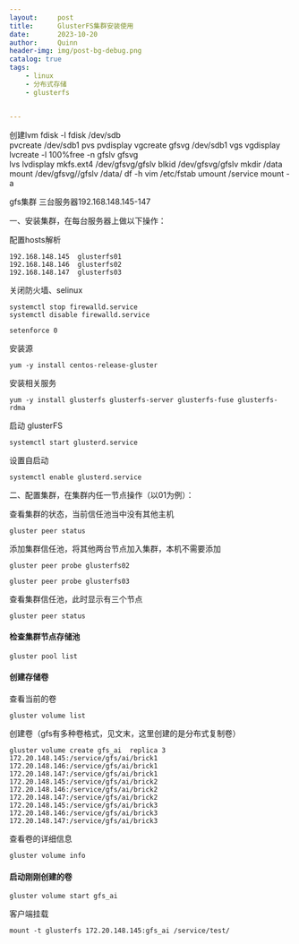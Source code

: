 ```yaml
---
layout:     post
title:      GlusterFS集群安装使用
date:       2023-10-20
author:     Quinn
header-img: img/post-bg-debug.png
catalog: true
tags:
    - linux
    - 分布式存储
    - glusterfs


---
```


创建lvm
fdisk -l
fdisk /dev/sdb  
pvcreate  /dev/sdb1
pvs
pvdisplay
vgcreate gfsvg /dev/sdb1
vgs
vgdisplay
lvcreate -l 100%free -n gfslv gfsvg  
lvs
lvdisplay
mkfs.ext4 /dev/gfsvg/gfslv 
blkid /dev/gfsvg/gfslv
mkdir /data
mount /dev/gfsvg//gfslv /data/
df -h
vim /etc/fstab 
umount /service 
mount -a

gfs集群 三台服务器192.168.148.145-147

一、安装集群，在每台服务器上做以下操作：

配置hosts解析

```
192.168.148.145  glusterfs01
192.168.148.146  glusterfs02
192.168.148.147  glusterfs03
```

关闭防火墙、selinux

```
systemctl stop firewalld.service
systemctl disable firewalld.service

setenforce 0
```

安装源

```
yum -y install centos-release-gluster
```

安装相关服务

```
yum -y install glusterfs glusterfs-server glusterfs-fuse glusterfs-rdma
```

启动 glusterFS

```
systemctl start glusterd.service
```

设置自启动

```
systemctl enable glusterd.service
```

二、配置集群，在集群内任一节点操作（以01为例）：

查看集群的状态，当前信任池当中没有其他主机

```
gluster peer status 
```

添加集群信任池，将其他两台节点加入集群，本机不需要添加

```
gluster peer probe glusterfs02

gluster peer probe glusterfs03
```

查看集群信任池，此时显示有三个节点

```
gluster peer status
```



#### 检查集群节点存储池

```
gluster pool list
```



#### 创建存储卷

查看当前的卷

```
gluster volume list
```

创建卷（gfs有多种卷格式，见文末，这里创建的是分布式复制卷）

```
gluster volume create gfs_ai  replica 3 172.20.148.145:/service/gfs/ai/brick1 172.20.148.146:/service/gfs/ai/brick1 172.20.148.147:/service/gfs/ai/brick1 172.20.148.145:/service/gfs/ai/brick2 172.20.148.146:/service/gfs/ai/brick2 172.20.148.147:/service/gfs/ai/brick2 172.20.148.145:/service/gfs/ai/brick3 172.20.148.146:/service/gfs/ai/brick3 172.20.148.147:/service/gfs/ai/brick3
```

 查看卷的详细信息

```
gluster volume info
```



#### 启动刚刚创建的卷

```
gluster volume start gfs_ai  
```

客户端挂载

```
mount -t glusterfs 172.20.148.145:gfs_ai /service/test/
```


